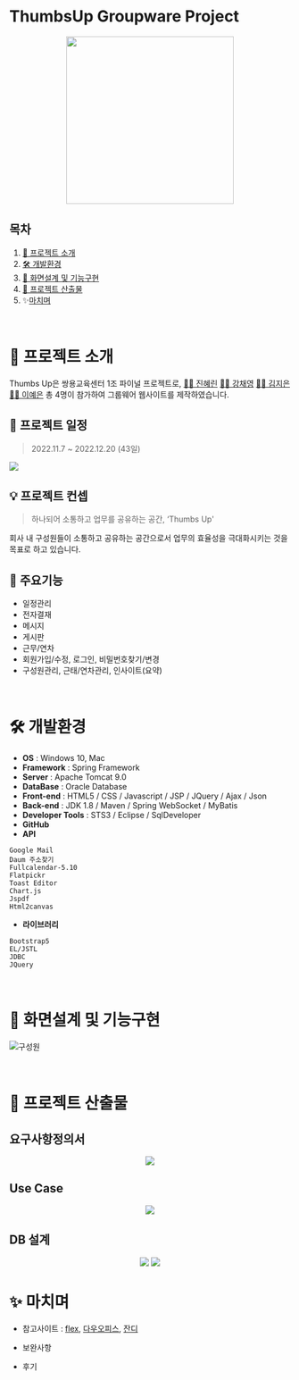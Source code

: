 # ThumbsUp Groupware Project
<p align="center"><img src="https://s3.us-west-2.amazonaws.com/secure.notion-static.com/75eee8bc-227d-4b6d-a69c-562658fb6e08/ThumbsUp%EB%A1%9C%EA%B3%A0.jpg?X-Amz-Algorithm=AWS4-HMAC-SHA256&X-Amz-Content-Sha256=UNSIGNED-PAYLOAD&X-Amz-Credential=AKIAT73L2G45EIPT3X45%2F20221226%2Fus-west-2%2Fs3%2Faws4_request&X-Amz-Date=20221226T081833Z&X-Amz-Expires=86400&X-Amz-Signature=27a377de239444c6a7b38b2e91977323f41c5f2b58a704143d266e88faa398e9&X-Amz-SignedHeaders=host&response-content-disposition=filename%3D%22ThumbsUp%25EB%25A1%259C%25EA%25B3%25A0.jpg%22&x-id=GetObject" width="300px"/></p>

## 목차
1. [📌 프로젝트 소개](#-프로젝트-소개)
2. [🛠️ 개발환경](#-개발-환경)
3. [🔎 화면설계 및 기능구현](#-화면설계-및-기능구현)
4. [🧮 프로젝트 산출물](#-프로젝트-산출물)
5. ✨[마치며](#-마치며)
<br>

# 📌 프로젝트 소개
Thumbs Up은 쌍용교육센터 1조 파이널 프로젝트로,
[🙆‍♀️ 진혜린](https://github.com/hrJin9)
[🙇‍♀️ 강채영](https://github.com/chaeo)
[🙋‍♀️ 김지은](https://github.com/jinnssi)
[🙋‍♀️ 이예은](https://github.com/yenioo)
총 4명이 참가하여 그룹웨어 웹사이트를 제작하였습니다.

## 📅 프로젝트 일정
> 2022.11.7 ~ 2022.12.20 (43일)
<img src="https://s3.us-west-2.amazonaws.com/secure.notion-static.com/2558ae47-181c-4239-8ae2-3b77675ba1a1/%EC%9D%BC%EC%A0%95%ED%91%9C.png?X-Amz-Algorithm=AWS4-HMAC-SHA256&X-Amz-Content-Sha256=UNSIGNED-PAYLOAD&X-Amz-Credential=AKIAT73L2G45EIPT3X45%2F20221229%2Fus-west-2%2Fs3%2Faws4_request&X-Amz-Date=20221229T061101Z&X-Amz-Expires=86400&X-Amz-Signature=64c1f578e8206ea973816964c74d4773d699cbf85991af46f90b396e11e7f5ab&X-Amz-SignedHeaders=host&response-content-disposition=filename%3D%22%25EC%259D%25BC%25EC%25A0%2595%25ED%2591%259C.png%22&x-id=GetObject">

## 💡 프로젝트 컨셉
>하나되어 소통하고 업무를 공유하는 공간, ‘Thumbs Up'

회사 내 구성원들이 소통하고 공유하는 공간으로서 업무의 효율성을 극대화시키는 것을 목표로 하고 있습니다.

## 🔖 주요기능
- 일정관리
- 전자결재
- 메시지
- 게시판
- 근무/연차
- 회원가입/수정, 로그인, 비밀번호찾기/변경
- 구성원관리, 근태/연차관리, 인사이트(요약)
<br>

# 🛠️ 개발환경
- **OS** : Windows 10, Mac <br>
- **Framework** : Spring Framework <br>
- **Server** : Apache Tomcat 9.0 <br>
- **DataBase** : Oracle Database <br>
- **Front-end** : HTML5 / CSS / Javascript / JSP / JQuery / Ajax / Json  <br>
- **Back-end** : JDK 1.8 / Maven / Spring WebSocket / MyBatis <br>
- **Developer Tools** : STS3 / Eclipse / SqlDeveloper <br>
- **GitHub**<br>
- **API**
```
Google Mail
Daum 주소찾기
Fullcalendar-5.10
Flatpickr
Toast Editor
Chart.js
Jspdf
Html2canvas
```
- **라이브러리**
```
Bootstrap5
EL/JSTL
JDBC
JQuery
```

<br>

# 🔎 화면설계 및 기능구현
![구성원](https://user-images.githubusercontent.com/109951309/209531219-e1f41f16-e400-4cc5-ba28-30df22a0f35b.gif)



<br>

# 🧮 프로젝트 산출물
## 요구사항정의서
<p align="center"><img src="https://user-images.githubusercontent.com/109951309/209928608-4af2fefb-84de-4683-a0cc-f5cd7ce60225.png"></p>

## Use Case
<p align="center"><img src="https://s3.us-west-2.amazonaws.com/secure.notion-static.com/e80ad7dc-4168-4b2f-af2c-ad0d2b731b6b/Usecase.png?X-Amz-Algorithm=AWS4-HMAC-SHA256&X-Amz-Content-Sha256=UNSIGNED-PAYLOAD&X-Amz-Credential=AKIAT73L2G45EIPT3X45%2F20221226%2Fus-west-2%2Fs3%2Faws4_request&X-Amz-Date=20221226T071021Z&X-Amz-Expires=86400&X-Amz-Signature=e2fb36d6e52d6667bed7475abce4a389d5ea685f782e5afe883d6be01bafde3d&X-Amz-SignedHeaders=host&response-content-disposition=filename%3D%22Usecase.png%22&x-id=GetObject"></p>

## DB 설계
<p align="center">
  <img src="https://user-images.githubusercontent.com/109951309/209929797-9fd1db1d-8eb9-4516-bb72-47bdf5f63fc1.jpg">
  <img src="https://user-images.githubusercontent.com/109951309/209929800-e98ad3fb-4e71-43b1-8e1d-fc3e3b5f4b3f.jpg">
</p>



# ✨ 마치며
- 참고사이트 : [flex](https://flex.team/), [다우오피스](https://daouoffice.com/), [잔디](https://www.jandi.com/)
- 보완사항

- 후기


